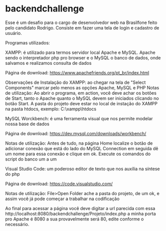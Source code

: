# backendchallenge

Esse é um desafio para o cargo de desenvolvedor web na Brasilfone feito pelo candidato Rodrigo. Consiste em fazer uma tela de login e cadastro de usuário.

Programas utilizados:

XAMPP: é utilizado para termos servidor local Apache e MySQL. Apache sendo o interpretador php pro browser e o MySQL o banco de dados, onde salvamos e realizamos consulta de dados

Página de download: https://www.apachefriends.org/pt_br/index.html

Observações de Instalação do XAMPP: ao chegar na tela de "Select Components" marcar pelo menos as opções Apache, MySQL e PHP
Notas de utilização: Ao abrir o programa, em action, você deve achar os botões de Start, tanto o Apache quanto o MySQL devem ser iniciados clicando no botão Start. A pasta do projeto deve estar no local de instação do XAMPP na pasta htdocs, exemplo: C:\xampp\htdocs

MySQL Worckbench: é uma ferramenta visual que nos permite modelar nossa base de dados

Página de download: https://dev.mysql.com/downloads/workbench/

Notas de utilização: Antes de tudo, na página Home localize o botão de adicionar conexão que está do lado do MySQL Connection em seguida dê um nome para essa conexão e clique em ok. Execute os comandos do script do banco um a um

Visual Studio Code: um poderoso editor de texto que nos auxília na síntese do php

Página de download: https://code.visualstudio.com/

Notas de utilização: File>Open Folder ache a pasta do projeto, de um ok, e assim você já pode começar a trabalhar na codificação

Ao final para acessar a página você deve digitar a url parecida com essa http://localhost:8080/backendchallenge/Projeto/index.php a minha porta pro Apache é 8080 a sua provavelmente será 80, edite conforme o necessário.



